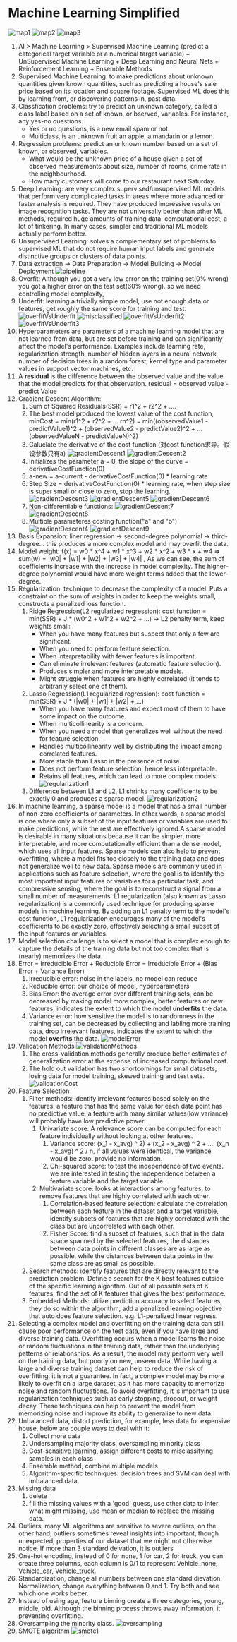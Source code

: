 # Machine Learning Simplified

![map1](machineLearningMap.webp)
![map2](machineLearningMap2.jpeg)
![map3](machineLearningMap3.jpg)

1. AI > Machine Learning > Supervised Machine Learning (predict a categorical target variable or a numerical target variable) + UnSupervised Machine Learning + Deep Learning and Neural Nets + Reinforcement Learning + Ensemble Methods 
2. Supervised Machine Learning: to make predictions about unknown quantities given known quantities, such as predicting a house's sale price based on its location and square footage. Supervised ML does this by learning from, or discovering patterns in, past data. 
3. Classfication problems: try to predict an unknown category, called a class label based on a set of known, or bserved, variables. For instance, any yes-no questions.
    - Yes or no questions, is a new email spam or not.
    - Multiclass, is an unknown fruit an apple, a mandarin or a lemon. 
5. Regression problems: predict an unknown number based on a set of known, or observed, variables. 
    - What would be the unknown price of a house given a set of observed measurements about size, number of rooms, crime rate in the neighbourhood.
    - How many customers will come to our restaurant next Saturday.
6. Deep Learning: are very complex supervised/unsupervised ML models that perform very complicated tasks in areas where more advanced or faster analysis is required. They have produced impressive results on image recognition tasks. They are not universally better than other ML methods, required huge amounts of training data, computational cost, a lot of tinkering. In many cases, simpler and traditional ML models actually perform better. 
7. Unsupervised Learning: solves a complementary set of problems to supervised ML that do not require human input labels and generate distinctive groups or clusters of data points. 
8. Data extraction -> Data Preparation -> Model Building -> Model Deployment
![pipeline](pipeline.jpg)
10. Overfit: Although you got a very low error on the training set(0% wrong) you got a higher error on the test set(60% wrong). so we need controlling model complexity, 
11. Underfit: learning a trivially simple model, use not enough data or features, get roughly the same score for training and test.
![overfitVsUnderfit](overfitVsUnderfit.jpg)
![misclassified](misclassified.jpg)
![overfitVsUnderfit2](overfitVsUnderfit2.jpg)
![overfitVsUnderfit3](overfitVsUnderfit3.jpg)
11. Hyperparameters are parameters of a machine learning model that are not learned from data, but are set before training and can significantly affect the model's performance. Examples include learning rate, regularization strength, number of hidden layers in a neural network, number of decision trees in a random forest, kernel type and parameter values in support vector machines, etc.
12. A **residual** is the difference between the observed value and the value that the model predicts for that observation. residual = observed value - predict Value
13. Gradient Descent Algorithm:
    1. Sum of Squared Residuals(SSR) = r1^2 + r2^2 + ....
    2. The best model produced the lowest value of the cost function, minCost = min(r1^2 + r2^2 + ... rn^2) = min((observedValue1 - predictValue1)^2 + (observedValue2 - predictValue2)^2 + ... (observedValueN - predictValueN)^2)
    3. Caluclate the derivative of the cost function (对cost function求导。假设参数只有a)
    ![gradientDescent1](gradientDescent1.jpg)
    ![gradientDescent2](gradientDescent2.jpg)
    5. Initializes the parameter a = 0, the slope of the curve = derivativeCostFunction(0)
    6. a-new = a-current - derivativeCostFunction(0) * learning rate
    7. Step Size = derivativeCostFunction(0) * learning rate, when step size is super small or close to zero, stop the learning. 
    ![gradientDescent3](gradientDescent3.jpg)
    ![gradientDescent5](gradientDescent5.jpg)
    ![gradientDescent6](gradientDescent6.jpg)
    8. Non-differentiable functions:
    ![gradientDescent7](gradientDescent7.jpg)
    ![gradientDescent8](gradientDescent8.jpg)    
    9. Multiple parameteres costing function("a" and "b")
    ![gradientDescent4](gradientDescent4.jpg)
    ![gradientDescent9](gradientDescent9.jpg)   
14. Basis Expansion: liner regression -> second-degree polynomial -> third-degree... this produces a more complex model and may overfit the data.
15. Model weight: f(x) = w0 * x^4 + w1 * x^3 + w2 * x^2 + w3 * x + w4 => sum(w) = |w0| + |w1| + |w2| + |w3| + |w4| , As we can see, the sum of coefficients increase with the increase in model complexity. The higher-degree polynomial would have more weight terms added that the lower-degree.
16. Regularization: technique to decrease the complexity of a model. Puts a constraint on the sum of weights in order to keep the weights small, constructs a penalized loss function. 
    1. Ridge Regression(L2 regularized regression): cost function = min(SSR) + J * (w0^2 + w1^2 + w2^2 + ...) -> L2 penalty term, keep weights small:
	    - When you have many features but suspect that only a few are significant.
		- When you need to perform feature selection.
		- When interpretability with fewer features is important.
		- Can eliminate irrelevant features (automatic feature selection).
		- Produces simpler and more interpretable models.
	    - Might struggle when features are highly correlated (it tends to arbitrarily select one of them).
    2. Lasso Regression(L1 regularized regression): cost function = min(SSR) + J * (|w0| + |w1| + |w2| + ...)
        - When you have many features and expect most of them to have some impact on the outcome.
	    - When multicollinearity is a concern.
	    - When you need a model that generalizes well without the need for feature selection.
        - Handles multicollinearity well by distributing the impact among correlated features.
	    - More stable than Lasso in the presence of noise.
        - Does not perform feature selection, hence less interpretable.
	    - Retains all features, which can lead to more complex models.
    ![regularization1](regularization1.jpg)  
    4. Difference between L1 and L2, L1 shrinks many coefficients to be exactly 0 and produces a sparse model.
    ![regularization2](regularization2.jpg)  
17. In machine learning, a sparse model is a model that has a small number of non-zero coefficients or parameters. In other words, a sparse model is one where only a subset of the input features or variables are used to make predictions, while the rest are effectively ignored.A sparse model is desirable in many situations because it can be simpler, more interpretable, and more computationally efficient than a dense model, which uses all input features. Sparse models can also help to prevent overfitting, where a model fits too closely to the training data and does not generalize well to new data. Sparse models are commonly used in applications such as feature selection, where the goal is to identify the most important input features or variables for a particular task, and compressive sensing, where the goal is to reconstruct a signal from a small number of measurements. L1 regularization (also known as Lasso regularization) is a commonly used technique for producing sparse models in machine learning. By adding an L1 penalty term to the model's cost function, L1 regularization encourages many of the model's coefficients to be exactly zero, effectively selecting a small subset of the input features or variables.
18. Model selection challenge is to select a model that is complex enough to capture the details of the training data but not too complex that is (nearly) memorizes the data.
19. Error = Irreducible Error + Reducible Error = Irreducible Error + (Bias Error + Variance Error)
    1. Irreducible error: noise in the labels, no model can reduce
    2. Reducible error: our choice of model, hyperparameters
    3. Bias Error: the average error over different training sets, can be decreased by making model more complex, better features or new features, indicates the extent to which the model **underfits** the data.
    4. Variance error: how sensitive the model is to randomness in the training set, can be decreased by collecting and labling more training data, drop irrelevant features, indicates the extent to which the model **overfits** the data.
    ![modelError](modelError.jpg) 
20. Validation Methods
    ![validationMethods](validationMethods.jpg) 
    1. The cross-validation methods generally produce better estimates of generalization error at the expense of increased computational cost.
    2. The hold out validation has two shortcomings for small datasets, losing data for model training, skewed training and test sets. 
    ![validationCost](validationCost.jpg) 
21. Feature Selection
    1. Filter methods: identify irrelevant features based solely on the features, a feature that has the same value for each data point has no predictive value, a feature with many similar values(low variance) will probably have low predictive power.
        1. Univariate score: A relevance score can be computed for each feature individually without looking at other features.
            1. Variance score: (x_1 - x_avg) ^ 2)  + (x_2 - x_avg) ^ 2 + .... (x_n - x_avg) ^ 2 / n, if all values were identical, the variance would be zero. provide no information.
            2. Chi-squared score: to test the independence of two events. we are interested in testing the independence between a feature variable and the target variable.
        2. Multivariate score: looks at interactions among features, to remove features that are highly correlated with each other.
            1. Correlation-based feature selection: calculate the correlation between each feature in the dataset and a target variable, identify subsets of features that are highly correlated with the class but are uncorrelated with each other. 
            2. Fisher Score: find a subset of features, such that in the data space spanned by the selected features, the distances between data points in different classes are as large as possible, while the distances between data points in the same class are as small as possible. 
    3. Search methods: identify features that are directly relevant to the prediction problem. Define a search for the K best features outside of the specific learning algorithm. Out of all possible sets of K features, find the set of K features that gives the best performance.
    4. Embedded Methods: utilize prediction accuracy to select features, they do so within the algorithm, add a penalized learning objective that auto does feature selection. e.g. L1-penalized linear regress.
23. Selecting a complex model and overfitting on the training data can still cause poor performance on the test data, even if you have large and diverse training data. Overfitting occurs when a model learns the noise or random fluctuations in the training data, rather than the underlying patterns or relationships. As a result, the model may perform very well on the training data, but poorly on new, unseen data. While having a large and diverse training dataset can help to reduce the risk of overfitting, it is not a guarantee. In fact, a complex model may be more likely to overfit on a large dataset, as it has more capacity to memorize noise and random fluctuations. To avoid overfitting, it is important to use regularization techniques such as early stopping, dropout, or weight decay. These techniques can help to prevent the model from memorizing noise and improve its ability to generalize to new data.
24. Unbalanced data, distort prediction, for example, less data for expensive house, below are couple ways to deal with it:
    1. Collect more data
    2. Undersampling majority class, oversampling minority class
    3. Cost-sensitive learning, assign different costs to misclassifying samples in each class
    4. Ensemble method, combine multiple models
    5. Algorithm-specific techniques: decision trees and SVM can deal with imbalanced data. 
25. Missing data
    1. delete
    2. fill the missing values with a 'good' guess, use other data to infer what might missing, use mean or median to replace the missing data. 
26. Outliers, many ML algorithms are sensitive to severe outliers, on the other hand, outliers sometimes reveal insights into important, though unexpected, properties of our dataset that we might not otherwise notice. If more than 3 standard deivation, it is outliers
27. One-hot encoding, instead of 0 for none, 1 for car, 2 for truck, you can create three columns, each column is 0/1 to represent Vehicle_none, Vehicle_car, Vehicle_truck.
28. Standardization, change all numbers between one standard dievation. Normalization, change everything between 0 and 1. Try both and see which one works better. 
29. Instead of using age, feature binning create a three categories, young, middle, old. Although the binning process throws away information, it preventing overfitting.
30. Oversampling the minority class.
![oversampling](oversampling.jpg) 
31. SMOTE algorithm
![smote1](smote1.jpg) 
    
